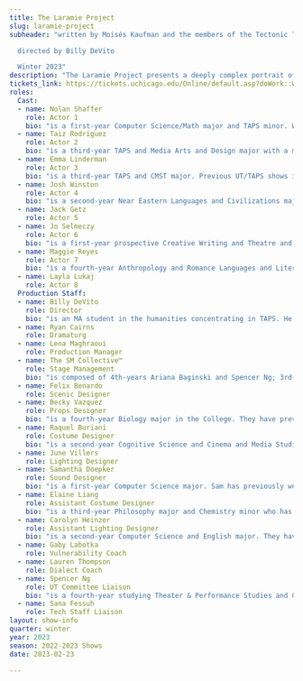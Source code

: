 ```yaml
---
title: The Laramie Project
slug: laramie-project
subheader: "written by Moisés Kaufman and the members of the Tectonic Theater Project

  directed by Billy DeVito

  Winter 2023"
description: "The Laramie Project presents a deeply complex portrait of a community’s response to the 1998 murder of Matthew Shepard, a young gay man living in Laramie, Wyoming. In a series of poignant reflections, the residents of Laramie react to the hate crime and surrounding media storm with anger, bewilderment and sorrow. The play portrays the seismic and deeply personal impact Matthew’s death had on this small town while also demonstrating the power of the human spirit to triumph over bigotry and violence."
tickets_link: https://tickets.uchicago.edu/Online/default.asp?doWork::WScontent::loadArticle=Load&BOparam::WScontent::loadArticle::article_id=056B4B52-B65D-425E-9719-278BB534443C
roles:
  Cast:
  - name: Nolan Shaffer
    role: Actor 1
    bio: "is a first-year Computer Science/Math major and TAPS minor. While this is his first UT show, he has previously worked on *August: Osage County* (Charlie), *The Late Wedding* (General/Jorda), *All Shook Up* (Dean Hyde), and more. He wants to thank the entire cast and production team for working so hard and for coming together to share this story."
  - name: Taiz Rodriguez
    role: Actor 2
    bio: "is a third-year TAPS and Media Arts and Design major with a minor in Architectural Studies. This is her first University Theater production, and she is excited to be working with an amazing cast and director."
  - name: Emma Linderman
    role: Actor 3
    bio: "is a third-year TAPS and CMST major. Previous UT/TAPS shows include *Amazons and Their Men* (The Extra), *Marian, or the True Tale of Robin Hood* (Alanna Dale), *Scientific Method* (Makayla), and *Yivdak* (Zahara). She is also a member of Occam’s Razor."
  - name: Josh Winston
    role: Actor 4
    bio: "is a second-year Near Eastern Languages and Civilizations major. This is his third UT show, having previously been in *The Trail to Oregon!* (Understudy - Men) and *Marian, or the True Story of Robin Hood* (Friar Tuck)."
  - name: Jack Getz
    role: Actor 5
  - name: Jo Selmeczy
    role: Actor 6
    bio: "is a first-year prospective Creative Writing and Theatre and Performance Studies (TAPS) double major. They performed in *Romeo and Juliet* (Romeo) and were a scriptwriter for the past two quarters of Theater[24] (*Dirty Cop* and *Intergalactic Ass*). They also wrote a play (*A Discussion Over Dinner*) for the past staged readings performance. They are a member of the Organization for LGBTQ+ Students (OLS) Service Board and enjoy rock-climbing, playing guitar, and eating candles."
  - name: Maggie Reyes
    role: Actor 7
    bio: "is a fourth-year Anthropology and Romance Languages and Literatures major. This is her second show with UT after playing Sarah in *Company* her first year." 
  - name: Layla Lukaj
    role: Actor 8
  Production Staff:
  - name: Billy DeVito
    role: Director
    bio: "is an MA student in the humanities concentrating in TAPS. He is thrilled to have gotten the opportunity to work with University Theater during his year at UChicago, and has previous directing credits at his undergraduate institution, Lafayette College, with works such as Tennessee Williams' *The Parade* and the musical *The Wedding Singer*. He hopes this monumental play has a strong impact with audiences as it has with him, and he sincerely thanks everyone involved in putting this show on its feet."
  - name: Ryan Cairns
    role: Dramaturg
  - name: Lena Maghraoui
    role: Production Manager
  - name: The SM Collective™
    role: Stage Management
    bio: "is composed of 4th-years Ariana Baginski and Spencer Ng; 3rd-year Danielle Yablonovskiy; and 2nd-years Belle Nahoom, Coco Liu, Eleni Lefakis, Kelly Mao, Nathalie Lam, and Maya Carlos Doyle, represents 12 majors (Art History, Chemistry, Computer Science, Data Science, Economics, English, Linguistics, Math, Molecular Engineering, Psychology, and Theater and Performance Studies), 6 minors (Art History, Computer Science, Digital Studies of the Humanities, Gender and Sexuality Studies, Theater and Performance Studies, Education) and collectively holds 88 TAPS/UT credits, including *The Winter's Tale* (Asst. SM, Asst. Scenic); *Waiting for Godot* (Asst. SM); *The Old Man and The Old Moon* (Asst. Scenic); *Welcome Back to My Channel* (Asst. SM, Committee Liaison); *Love’s Labour’s Lost* (SM, Asst. SMs, Asst. Scenic); *The Heirs* (SM, PM, Asst. SM, Asst. PM); *The Light* (SM, Asst. SM); *The Trail to Oregon!* (Dramaturg, SMs, Asst. Director, Asst. Lights); *King Lear* (SMs, PM, Asst. SM, Committee Liaison); *Scientific Method* (Lights, Costumes, Asst. PM, Committee Liaison); *Romeo & Juliet* (SM, PMs, Asst. Sound, Actor (Lady Capulet), Committee Liaison); *Marian, or the True Tale of Robin Hood* (Dramaturg, SM, Asst. Director, Asst. SM, Committee Liaison); *Macbeth in Space* (Dramaturg, PM, Sound, Projections, Hair & Makeup, Asst. PM, Asst. Scenic, Actor (Malcolm)); and this coming spring, *Be More Chill* (Co-Director, SMs, Costumes, Pit (Violin)) and *Twelfth Night* (SM, PM, Asst. PM, Asst. Scenics, Asst. Props, Committee Liaison). The collective also comprises 6 current members of Committee and 4 current members of TAPS staff. They want to thank Billy and the actors for being flexible and Lena for handling their logistics. They are excited for March 11th to arrive so they can take a break. If you would like to keep up with some of the members' upcoming shenanigans, join smring-smreak-smrip@lists.uchicago.edu!"
  - name: Felix Benardo
    role: Scenic Designer
  - name: Becky Vazquez
    role: Props Designer
    bio: "is a fourth-year Biology major in the College. They have previously worked on shows such as *Love's Labour's Lost* and *Rosencrantz and Guildenstern are Dead*. They are very excited for you to watch *The Laramie Project*."
  - name: Raquel Buriani
    role: Costume Designer
    bio: "is a second-year Cognitive Science and Cinema and Media Studies major. Her previous UT credits include *King Lear* (Assistant Costume Designer), Autumn 2022 Theater[24] (Director and Designer), *Marian, or the True Tale of Robin Hood* (Costume Designer), and Winter 2022 Theater[24] (Director)."
  - name: June Villers
    role: Lighting Designer
  - name: Samantha Doepker
    role: Sound Designer
    bio: "is a first-year Computer Science major. Sam has previously worked on *The Intruder* and *Perfect Match* as sound designer for the Fall 2022 Weekend of Workshops, and is excited to sound design for her first mainstage show!"
  - name: Elaine Liang
    role: Assistant Costume Designer
    bio: "is a third-year Philosophy major and Chemistry minor who has never done any theater and is part of a UT play for the first time ever to try it out! She wants to thank Raquel, Lena, Billy, and the entire team for making her first experience a great one, and looks forward to getting to know theater better."
  - name: Carolyn Heinzer
    role: Assistant Lighting Designer
    bio: "is a second-year Computer Science and English major. They have previously worked on *Queen of Spades* (Lighting Designer), *The Intruder* (Co-Stage Manager), *Perfect Match* (Assistant Lighting Designer), and *The Trail to Oregon!* (Assistant Lighting Designer). He has also written four short plays for Theater[24]."
  - name: Gaby Labotka
    role: Vulnerability Coach
  - name: Lauren Thompson
    role: Dialect Coach
  - name: Spencer Ng
    role: UT Committee Liaison
    bio: "is a fourth-year studying Theater & Performance Studies and Computer Science. He serves as the UT Committee Chair, and his credits include *The Intruder* (Projections Designer), *King Lear* (Production Manager), *Love's Labour's Lost* (Stage Manager), and *My H8 Letter to the Gr8 American Theatre* (Stage Manager). He would like to thank Billy, Lena, the SM Collective, and the rest of the team for putting in many hours to make this show happen. You can catch what he's working on next at https://live.event.uchicago.edu."
  - name: Sana Fessuh
    role: Tech Staff Liaison
layout: show-info
quarter: winter
year: 2023
season: 2022-2023 Shows
date: 2023-02-23

---
```

